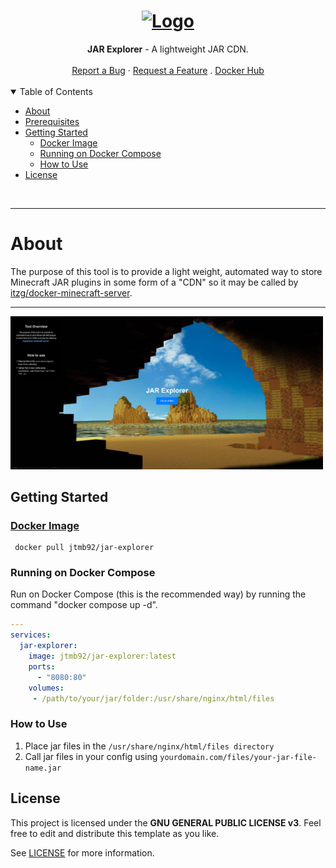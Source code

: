 <h1 align="center">
  <a href="https://github.com/jtmb">
    <img src="https://avatars.githubusercontent.com/u/86915618?v=4" alt="Logo" width="" height="125">
  </a>
</h1>

<div align="center">
  <b>JAR Explorer</b> - A lightweight JAR CDN. 
  <br />
  <br />
  <a href="https://github.com/jtmb/jar-explorer/issues/new?assignees=&labels=bug&title=bug%3A+">Report a Bug</a>
  ·
  <a href="https://github.com/jtmb/jar-explorer/issues/new?assignees=&labels=enhancement&template=02_FEATURE_REQUEST.md&title=feat%3A+">Request a Feature</a>
  .
  <a href="https://hub.docker.com/repository/docker/jtmb92/jar-explorer/general">Docker Hub</a>
</div>
<br>
<details open="open">
<summary>Table of Contents</summary>

- [About](#about)
- [Prerequisites](#prerequisites)
- [Getting Started](#getting-started)
    - [Docker Image](#docker-image)
    - [Running on Docker Compose](#running-on-docker-compose)
    - [How to Use](#how-to-use)
- [License](#license)

</details>

<br>

---

### <h1>About </h1>

The purpose of this tool is to provide a light weight, automated way to store Minecraft JAR plugins in some form of a "CDN" so it may be called by <a href="https://docker-minecraft-server.readthedocs.io/en/latest/mods-and-plugins/#modplugin-url-listing-file" target="_blank">itzg/docker-minecraft-server</a>.

---

<img src="src/image.png" alt="alt text" width="500">


### <h2>Getting Started</h2>
### [Docker Image](https://hub.docker.com/r/jtmb92/jar-explorer)
```docker
 docker pull jtmb92/jar-explorer
```
### Running on Docker Compose  
Run on Docker Compose (this is the recommended way) by running the command "docker compose up -d".  
```yaml
---
services:
  jar-explorer:
    image: jtmb92/jar-explorer:latest
    ports:
      - "8080:80"
    volumes:
     - /path/to/your/jar/folder:/usr/share/nginx/html/files
```

### How to Use
1. Place jar files in the `/usr/share/nginx/html/files directory`
2. Call jar files in your config using `yourdomain.com/files/your-jar-file-name.jar`


## License

This project is licensed under the **GNU GENERAL PUBLIC LICENSE v3**. Feel free to edit and distribute this template as you like.

See [LICENSE](LICENSE) for more information.
